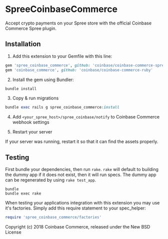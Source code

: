 # SpreeCoinbaseCommerce

Accept crypto payments on your Spree store with the official Coinbase Commerce Spree plugin. 

## Installation

1. Add this extension to your Gemfile with this line:
  ```ruby
  gem 'spree_coinbase_commerce', github: 'coinbase/coinbase-commerce-spree'
  gem 'coinbase_commerce', github: 'coinbase/coinbase-commerce-ruby'
  ```

2. Install the gem using Bundler:
  ```ruby
  bundle install
  ```

3. Copy & run migrations
  ```ruby
  bundle exec rails g spree_coinbase_commerce:install
  ```
4. Add ```<your_spree_host>/spree_coinbase/notify``` to Coinbase Commerce webhook settings

5. Restart your server

  If your server was running, restart it so that it can find the assets properly.

## Testing

First bundle your dependencies, then run `rake`. `rake` will default to building the dummy app if it does not exist, then it will run specs. The dummy app can be regenerated by using `rake test_app`.

```shell
bundle
bundle exec rake
```

When testing your applications integration with this extension you may use it's factories.
Simply add this require statement to your spec_helper:

```ruby
require 'spree_coinbase_commerce/factories'
```

Copyright (c) 2018 Coinbase Commerce, released under the New BSD License
